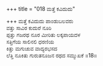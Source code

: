 +++
title = "018 ಮತ್ತೆ ಕವಿದುದು"

+++
ಮತ್ತೆ ಕವಿದುದು ಪಾಂಡುಬಲವರು  
ವತ್ತು ಸಾವಿರ ಕುದುರೆ ನೂರಿ  
ಪ್ಪತ್ತು ಗಜರಥ ನೂರ ಮೀರಿತು ಲಕ್ಕಪಾಯದಳ  
ಸತ್ತಿಗೆಯ ಸಾಲಿನಲಿ ಧರಣಿಯ  
ಕಿತ್ತು ಮಗುಚುವ ವಾದ್ಯರಭಸದ  
ಲೆತ್ತಿ ನೂಕಿತು ಗುರುತನೂಜನ ರಥದ ಸಮ್ಮುಖಕೆ      ॥18॥